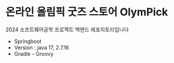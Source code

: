 #  온라인 올림픽 굿즈 스토어 OlymPick
2024 소프트웨어공학 프로젝트 백엔드 레포지토리입니다

 - Springboot
 - Version : java 17, 2.7.16
 - Gradle - Groovy
